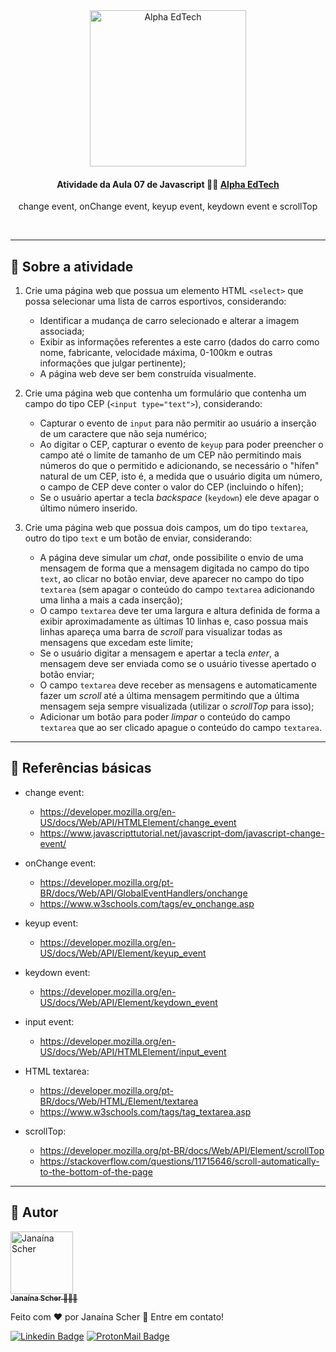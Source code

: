 <div  align="center">
	<a  href="https://www.alphaedtech.org.br/">
	    <img  src="https://user-images.githubusercontent.com/79182711/171509048-91800b54-de74-4dae-9924-3ce431a7cef2.png"  alt="Alpha EdTech"  title="Alpha EdTech"  width="250" />
	</a>
	<h4>
		Atividade da Aula 07 de Javascript 💃🏻
		<a  href="https://www.alphaedtech.org.br/">
		    Alpha EdTech
		</a>
	</h4>
	<p>change event, onChange event, keyup event, keydown event e scrollTop</p>
</div>
<br /> 

--- 

## 🧐 Sobre a atividade 

1. Crie uma página web que possua um elemento HTML `<select>` que possa selecionar uma lista de carros esportivos, considerando:

	- Identificar a mudança de carro selecionado e alterar a imagem associada;
	- Exibir as informações referentes a este carro (dados do carro como nome, fabricante, velocidade máxima, 0-100km e outras informações que julgar pertinente);
	- A página web deve ser bem construída visualmente.


2. Crie uma página web que contenha um formulário que contenha um campo do tipo CEP (`<input type="text">`), considerando:

	- Capturar o evento de `input` para não permitir ao usuário a inserção de um caractere que não seja numérico;
	- Ao digitar o CEP, capturar o evento de `keyup` para poder preencher o campo até o limite de tamanho de um CEP não permitindo mais números do que o permitido e adicionando, se necessário o "hífen" natural de um CEP, isto é, a medida que o usuário digita um número, o campo de CEP deve conter o valor do CEP (incluindo o hífen);
	- Se o usuário apertar a tecla *backspace* (`keydown`) ele deve apagar o último número inserido.


3. Crie uma página web que possua dois campos, um do tipo `textarea`, outro do tipo `text` e um botão de enviar, considerando:

	- A página deve simular um *chat*, onde possibilite o envio de uma mensagem de forma que a mensagem digitada no campo do tipo `text`, ao clicar no botão enviar, deve aparecer no campo do tipo `textarea` (sem apagar o conteúdo do campo `textarea` adicionando uma linha a mais a cada inserção);
	- O campo `textarea` deve ter uma largura e altura definida de forma a exibir aproximadamente as últimas 10 linhas e, caso possua mais linhas apareça uma barra de *scroll* para visualizar todas as mensagens que excedam este limite;
	- Se o usuário digitar a mensagem e apertar a tecla *enter*, a mensagem deve ser enviada como se o usuário tivesse apertado o botão enviar;
	- O campo `textarea` deve receber as mensagens e automaticamente fazer um *scroll* até a última mensagem permitindo que a última mensagem seja sempre visualizada (utilizar o *scrollTop* para isso);
	- Adicionar um botão para poder *limpar* o conteúdo do campo `textarea` que ao ser clicado apague o conteúdo do campo `textarea`.

---
## 🔗 Referências básicas

- change event:
	- https://developer.mozilla.org/en-US/docs/Web/API/HTMLElement/change_event
	- https://www.javascripttutorial.net/javascript-dom/javascript-change-event/

- onChange event:
	- https://developer.mozilla.org/pt-BR/docs/Web/API/GlobalEventHandlers/onchange
	- https://www.w3schools.com/tags/ev_onchange.asp

- keyup event:
	- https://developer.mozilla.org/en-US/docs/Web/API/Element/keyup_event

- keydown event:
	- https://developer.mozilla.org/en-US/docs/Web/API/Element/keydown_event

- input event:
	- https://developer.mozilla.org/en-US/docs/Web/API/HTMLElement/input_event

- HTML textarea:
	- https://developer.mozilla.org/pt-BR/docs/Web/HTML/Element/textarea
	- https://www.w3schools.com/tags/tag_textarea.asp

- scrollTop:
	- https://developer.mozilla.org/pt-BR/docs/Web/API/Element/scrollTop
	- https://stackoverflow.com/questions/11715646/scroll-automatically-to-the-bottom-of-the-page

---  

## 🦸 Autor

<div>
	<a  href="https://github.com/janascher">
		<img src="https://avatars.githubusercontent.com/u/79182711?v=4" width="100px;" alt="Janaína Scher"/>
		<br />
		<sub>
			<b>Janaína Scher</b> 👩🏻‍💻
		</sub>
	</a>
</div>

Feito com ❤️ por Janaína Scher 👋 Entre em contato!
  
[![Linkedin Badge](https://img.shields.io/badge/LinkedIn-0077B5?style=for-the-badge&logo=linkedin&logoColor=white)](https://www.linkedin.com/in/janainascher/)
[![ProtonMail Badge](https://img.shields.io/badge/ProtonMail-8B89CC?style=for-the-badge&logo=protonmail&logoColor=white)](mailto:janainascher@protonmail.com)